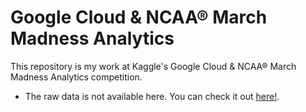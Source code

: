 # Google Cloud & NCAA® March Madness Analytics

This repository is my work at Kaggle's Google Cloud & NCAA® March Madness Analytics competition.

- The raw data is not available here. You can check it out [here!](https://www.kaggle.com/c/march-madness-analytics-2020/data).
